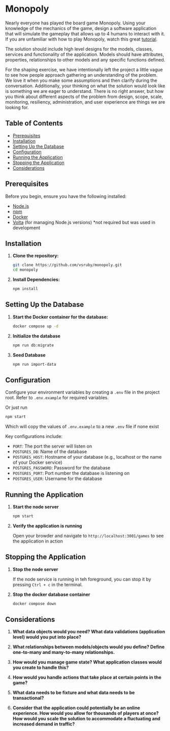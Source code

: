 # Monopoly

Nearly everyone has played the board game Monopoly. Using your knowledge of the mechanics of the game, design a software application that will simulate the gameplay that allows up to 4 humans to interact with it. If you are unfamiliar with how to play Monopoly, watch this great [tutorial](https://www.youtube.com/watch?v=4nz-_hvFw44).

The solution should include high level designs for the models, classes, services and functionality of the application. Models should have attributes, properties, relationships to other models and any specific functions defined.

For the shaping exercise, we have intentionally left the project a little vague to see how people approach gathering an understanding of the problem. We love it when you make some assumptions and then clarify during the conversation. Additionally, your thinking on what the solution would look like is something we are eager to understand. There is no right answer, but how you think about different aspects of the problem from design, scope, scale, monitoring, resiliency, administration, and user experience are things we are looking for.

## Table of Contents

- [Prerequisites](#prerequisites)
- [Installation](#installation)
- [Setting Up the Database](#setting-up-the-database)
- [Configuration](#configuration)
- [Running the Application](#running-the-application)
- [Stopping the Application](#stopping-the-application)
- [Considerations](#considerations)

## Prerequisites

Before you begin, ensure you have the following installed:

- [Node.js](https://nodejs.org/)
- [npm](https://www.npmjs.com/)
- [Docker](https://www.docker.com/)
- [Volta](https://volta.sh/) (for managing Node.js versions) \*not required but was used in development

## Installation

1. **Clone the repository:**

   ```bash
   git clone https://github.com/vsruby/monopoly.git
   cd monopoly
   ```

2. **Install Dependencies:**

   ```bash
   npm install
   ```

## Setting Up the Database

1. **Start the Docker container for the database:**

   ```bash
   docker compose up -d
   ```

2. **Initialize the database**

   ```bash
   npm run db:migrate
   ```

3. **Seed Database**

   ```bash
   npm run import-data
   ```

## Configuration

Configure your environment variables by creating a `.env` file in the project root. Refer to `.env.example` for required variables.

Or just run

```bash
npm start
```

Which will copy the values of `.env.example` to a new `.env` file if none exist

Key configurations include:

- `PORT`: The port the server will listen on
- `POSTGRES_DB`: Name of the database
- `POSTGRES_HOST`: Hostname of your database (e.g., localhost or the name of your Docker service)
- `POSTGRES_PASSWORD`: Password for the database
- `POSTGRES_PORT`: Port number the database is listening on
- `POSTGRES_USER`: Username for the database

## Running the Application

1. **Start the node server**

   ```bash
   npm start
   ```

2. **Verify the application is running**

   Open your browder and navigate to `http://localhost:3001/games` to see the application in action

## Stopping the Application

1. **Stop the node server**

   If the node service is running in teh foreground, you can stop it by pressing `Ctrl + c` in the terminal.

2. **Stop the docker database container**

   ```bash
   docker compose down
   ```

## Considerations

1. **What data objects would you need? What data validations (application level) would you put into place?**

2. **What relationships between models/objects would you define? Define one-to-many and many-to-many relationships.**

3. **How would you manage game state? What application classes would you create to handle this?**

4. **How would you handle actions that take place at certain points in the game?**

5. **What data needs to be fixture and what data needs to be transactional?**

6. **Consider that the application could potentially be an online experience. How would you allow for thousands of players at once? How would you scale the solution to accommodate a fluctuating and increased demand in traffic?**
